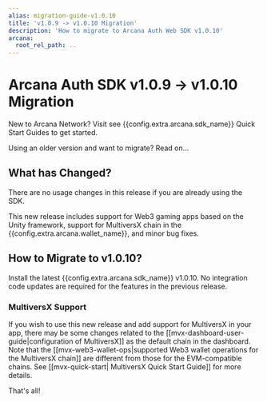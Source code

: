 ```yaml
---
alias: migration-guide-v1.0.10
title: 'v1.0.9 -> v1.0.10 Migration'
description: 'How to migrate to Arcana Auth Web SDK v1.0.10'
arcana:
  root_rel_path: ..
---
```


# Arcana Auth SDK v1.0.9 -> v1.0.10 Migration

New to Arcana Network? Visit see {{config.extra.arcana.sdk_name}} Quick Start Guides to get started. 

Using an older version and want to migrate? Read on...

## What has Changed?

There are no usage changes in this release if you are already using the SDK. 

This new release includes support for Web3 gaming apps based on the Unity framework, support for MultiversX chain in the {{config.extra.arcana.wallet_name}}, and minor bug fixes.

## How to Migrate to v1.0.10?

Install the latest {{config.extra.arcana.sdk_name}} v1.0.10. No integration code updates are required for the features in the previous release.  

### MultiversX Support

If you wish to use this new release and add support for MultiversX in your app, there may be some changes related to the [[mvx-dashboard-user-guide|configuration of MultiversX]] as the default chain in the dashboard. Note that the [[mvx-web3-wallet-ops|supported Web3 wallet operations for the MultiversX chain]] are different from those for the EVM-compatible chains. See [[mvx-quick-start| MultiversX Quick Start Guide]] for more details.

That's all!